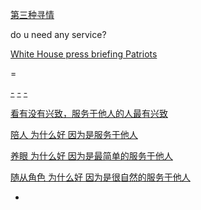 
[第三种寻情](https://github.com/7900ms/000nottheater_deserted_systemlibrary/blob/master/supplementary/term-第三种寻情-用你喜欢的方式用你的机子.md)

do u need any service?

[White House press briefing Patriots](https://twitter.com/ABC/status/854879310859063296)

=

[-](https://twitter.com/Arianaworldupd2/status/861191647039803392)
[-](https://twitter.com/SBNation/status/858734409821892609)
[-](https://twitter.com/storyinpicture/status/854409742504017920)

[看有没有兴致，服务于他人的人最有兴致](https://www.v2ex.com/notes/28139)

[陪人 为什么好 因为是服务于他人](https://github.com/7900ms/000nottheater_deserted_systemlibrary/blob/master/supplementary/term-聊句-陪人.md)

[养眼 为什么好 因为是最简单的服务于他人](https://github.com/7900ms/000nottheater_deserted_forfindingmore/tree/master/self-doitasService)

[随从角色 为什么好 因为是很自然的服务于他人](https://github.com/7900ms/000nottheater_deserted_systemlibrary/blob/master/supplementary/term-角色-随从.md)

-
